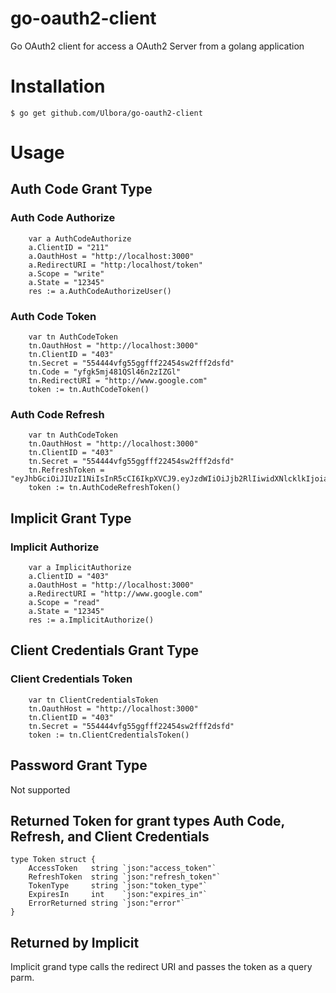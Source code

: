 go-oauth2-client
==============

Go OAuth2 client for access a OAuth2 Server from a golang application

# Installation

```
$ go get github.com/Ulbora/go-oauth2-client

```

# Usage

## Auth Code Grant Type

### Auth Code Authorize
```
    var a AuthCodeAuthorize
	a.ClientID = "211"
	a.OauthHost = "http://localhost:3000"
	a.RedirectURI = "http:/localhost/token"
	a.Scope = "write"
	a.State = "12345"
	res := a.AuthCodeAuthorizeUser()
```

### Auth Code Token
```
    var tn AuthCodeToken
	tn.OauthHost = "http://localhost:3000"
	tn.ClientID = "403"
	tn.Secret = "554444vfg55ggfff22454sw2fff2dsfd"
	tn.Code = "yfgk5mj481QSl46n2zIZGl"
	tn.RedirectURI = "http://www.google.com"
	token := tn.AuthCodeToken()

```

### Auth Code Refresh

```
    var tn AuthCodeToken
	tn.OauthHost = "http://localhost:3000"
	tn.ClientID = "403"
	tn.Secret = "554444vfg55ggfff22454sw2fff2dsfd"
	tn.RefreshToken = "eyJhbGciOiJIUzI1NiIsInR5cCI6IkpXVCJ9.eyJzdWIiOiJjb2RlIiwidXNlcklkIjoia2VuIiwiY2xpZW50SWQiOjQwMywiaWF0IjoxNTAyNDE4NDQ1LCJ0b2tlblR5cGUiOiJyZWZyZXNoIiwiZXhwIjoxNTAyNDU0NDQ1LCJpc3MiOiJVbGJvcmEgT2F1dGgyIFNlcnZlciJ9.7rJPyXkVppTS_4_b3K8nUdnnrjmZI0R69_F7ii5_ueA"
	token := tn.AuthCodeRefreshToken()

```
## Implicit Grant Type

### Implicit Authorize

```
    var a ImplicitAuthorize
	a.ClientID = "403"
	a.OauthHost = "http://localhost:3000"
	a.RedirectURI = "http://www.google.com"
	a.Scope = "read"
	a.State = "12345"
	res := a.ImplicitAuthorize()

```
## Client Credentials Grant Type

### Client Credentials Token

```
    var tn ClientCredentialsToken
	tn.OauthHost = "http://localhost:3000"
	tn.ClientID = "403"
	tn.Secret = "554444vfg55ggfff22454sw2fff2dsfd"
	token := tn.ClientCredentialsToken()

```

## Password Grant Type
Not supported

## Returned Token for grant types Auth Code, Refresh, and Client Credentials

```
type Token struct {
	AccessToken   string `json:"access_token"`
	RefreshToken  string `json:"refresh_token"`
	TokenType     string `json:"token_type"`
	ExpiresIn     int    `json:"expires_in"`
	ErrorReturned string `json:"error"`
}
```

## Returned by Implicit
Implicit grand type calls the redirect URI and passes the token as a query parm.

